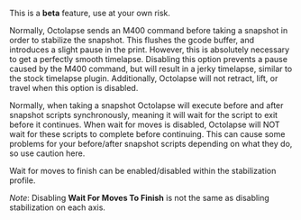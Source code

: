 This is a **beta** feature, use at your own risk.

Normally, Octolapse sends an M400 command before taking a snapshot in order to stabilize the snapshot.  This flushes the gcode buffer, and introduces a slight pause in the print.  However, this is absolutely necessary to get a perfectly smooth timelapse.  Disabling this option prevents a pause caused by the M400 command, but will result in a jerky timelapse, similar to the stock timelapse plugin.  Additionally, Octolapse will not retract, lift, or travel when this option is disabled.

Normally, when taking a snapshot Octolapse will execute before and after snapshot scripts synchronously, meaning it will wait for the script to exit before it continues.  When wait for moves is disabled, Octolapse will NOT wait for these scripts to complete before continuing.  This can cause some problems for your before/after snapshot scripts depending on what they do, so use caution here.

Wait for moves to finish can be enabled/disabled within the stabilization profile.

*Note*: Disabling **Wait For Moves To Finish** is not the same as disabling stabilization on each axis.
